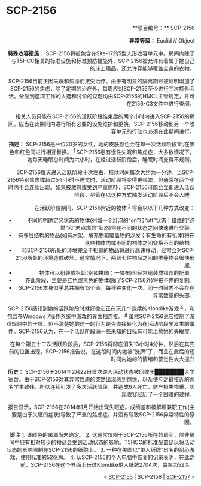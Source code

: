 # SCP-2156
                        


<div style='text-align: right;' />
**项目编号：**  SCP-2156

**异常等级：**  Euclid // Object

**特殊收容措施：**  SCP-2156将被包含在Site-17的5型人形收容单元中。房间内除了与T5HCC相关的标准设施和标准预防措施外，SCP-2156被允许有着属于她自己的床上用品，还允许穿能够覆盖全身的衣物。

SCP-2156目前正因失眠和焦虑而接受治疗。由于有明显的隔离期已被证明增加了SCP-2156的焦虑，除了定期的治疗外，每周应对SCP-2156至少进行三次额外会话。分配到这项工作的人选和讨论的议题均由SCP-2156的HMCL主管规定，并可在2156-C3文件中进行查阅。

相关人员只能在SCP-2156的活跃阶段结束后的两个小时内进入SCP-2156的房间。应当在此期间内进行所有必要的设施维护和更换。SCP-2156移动到另一个收容单元的行动也必须在此期间进行。

**描述：**  SCP-2156是一位20岁的女性，她的皮肤颜色会在每一次活跃阶段1后在黑色和红色间进行相互替换。<sup class='footnoteref'>
 <a shape='rect' class='footnoteref' id='footnoteref-1' href='javascript:;' onclick='WIKIDOT.page.utils.scrollToReference(&apos;footnote-1&apos;)'>1</a>
</sup> SCP-2156患有慢性失眠和焦虑症，大多数情况下，她每天睡眠总时间为六小时，在经过活跃阶段后，睡眠时间变得不规则。

SCP-2156每天进入活跃阶段十次左右，持续时间每次大约为一分钟。当SCP-2156特别焦虑或超过5个小时不睡觉时，活动阶段将变得更频繁，但通常在两个小时内不会连续出现。如果被激怒或受到严重惊吓，SCP-2156可能会立即进入活跃阶段，尽管在以这种方式触发活动阶段后不会入睡。

在活跃阶段期间，SCP-2156附近的物体<sup class='footnoteref'>
 <a shape='rect' class='footnoteref' id='footnoteref-2' href='javascript:;' onclick='WIKIDOT.page.utils.scrollToReference(&apos;footnote-2&apos;)'>2</a>
</sup> 将会以以下几种方式改变：

- 不同的明确定义状态的物体(列如一个灯泡的“on”和“off”状态；蜡烛的“点燃”和“未点燃的”状态)将在不同的状态之间快速进行交替。
- 有多层结构的物品(如有木架、填充物和覆盖物的沙发；有生命的有机体)将在这些物体内或不同的物体之间交换不同的结构。
- 和SCP-2156所处的环境完全不相邻的物品将进行高速移动，经常会对SCP-2156所处的环境造成破坏。通常情况下，两到七件物品之间的堆叠物会很快形成。
- 物体可以组装或拆卸(例如拼图；一块布)但经常组装成错误的配置。
- 在此阶段，主要是红色或黑色的物体(除了SCP-2156外)将被不停的复制。
- SCP-2156本身似乎总共拥有13个头，每秒钟变化一次。同一时间内不会存在异常数量的头部。

SCP-2156感知到她的活跃阶段时就好像它正在玩几个连续的Klondike游戏<sup class='footnoteref'>
 <a shape='rect' class='footnoteref' id='footnoteref-3' href='javascript:;' onclick='WIKIDOT.page.utils.scrollToReference(&apos;footnote-3&apos;)'>3</a>
</sup> ，和包含在Windows 7操作系统中游戏的界面相连接。<sup class='footnoteref'>
 <a shape='rect' class='footnoteref' id='footnoteref-4' href='javascript:;' onclick='WIKIDOT.page.utils.scrollToReference(&apos;footnote-4&apos;)'>4</a>
</sup>虽然SCP-2156说它控制了游戏规则中的卡牌，但不清楚她的这一的行为是否直接转化为在活动阶段里发生的事件。SCP-2156认为，在一个活跃阶段满一些未知的目标有可能治愈她的失眠症。

在每个第五十二次活跃阶段后，SCP-2156将彻底消失13小时4分钟，然后在其先前的位置出现。SCP-2156报告说，在这段时间内她被“洗牌”了，而且在此后的短时间内她的的情绪和警觉性大大提升

**历史：** SCP-2156于2014年2月22日首次进入活动状态被回收于████████大学宿舍。由于SCP-2156对其异常性质的突然出现感到惊慌，以及使与之最接近的两名学生致残，所以连续引发了多次活跃阶段，共造成6人死亡，财产损失惨重，实现收容经历了一个困难的过程。

报告显示，SCP-2156在2014年1月开始出现失眠症。成绩差和被解雇兼职工作(主要是由于失眠的症状)导致了严重的焦虑症。并没有导致SCP-2156异常特性的原因。


脚注
<a shape='rect' href='javascript:;' onclick='WIKIDOT.page.utils.scrollToReference(&apos;footnoteref-1&apos;)'>1</a>. 该颜色的来源尚未确定。
<a shape='rect' href='javascript:;' onclick='WIKIDOT.page.utils.scrollToReference(&apos;footnoteref-2&apos;)'>2</a>. 这通常仅限于SCP-2156所在的房间，除非房间中只有相对较少的物品会受到活动状态的影响。T5HCC的标准配置足以将活动状态的影响限制在SCP-2156的细胞上。
<a shape='rect' href='javascript:;' onclick='WIKIDOT.page.utils.scrollToReference(&apos;footnoteref-3&apos;)'>3</a>. 一种在美国以“单人纸牌”出名的耐心游戏，使用标准的52张牌。
<a shape='rect' href='javascript:;' onclick='WIKIDOT.page.utils.scrollToReference(&apos;footnoteref-4&apos;)'>4</a>. 从SCP-2156的个人电脑中恢复的记录表明，在此之前，SCP-2156在这个界面上玩过Klondike单人纸牌2704次，赢率为52%。



« [SCP-2155](/scp-2155) | SCP-2156 | <a shape='rect' class='newpage' href='/scp-2157'>SCP-2157</a> »





                    